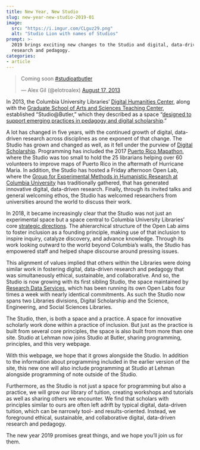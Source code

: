 ```yaml
---
title: New Year, New Studio
slug: new-year-new-studio-2019-01
image:
  src: "https://i.imgur.com/CLguz29.png"
  alt: "Studio Lion with names of Studios"
prompt: >-
  2019 brings exciting new changes to the Studio and digital, data-driven
  research and pedagogy.
categories:
- article
---
```


<blockquote class="twitter-tweet" data-lang="en">
<p lang="en" dir="ltr">Coming soon <a href="https://twitter.com/hashtag/studioatbutler?src=hash&amp;ref_src=twsrc%5Etfw">#studioatbutler</a></p>
&mdash; Alex Gil (@elotroalex) <a href="https://twitter.com/elotroalex/status/368817038828908546?ref_src=twsrc%5Etfw">August 17, 2013</a>
</blockquote>
<script async src="https://platform.twitter.com/widgets.js" charset="utf-8"></script>

In 2013, the Columbia University Libraries’ [Digital Humanities
Center](http://library.columbia.edu/locations/dhc.html), along
with the [Graduate School of Arts and Sciences Teaching
Center](http://teachingcenter.wikischolars.columbia.edu/), established
“Studio@Butler,” which they described as a space “[designed to support emerging
practices in pedagogy and digital
scholarship](https://library.columbia.edu/news/libraries/2013/2013-9-11_Studio_Butler_Opens.html).” 

A lot has changed in five years, with the continued growth of digital,
data-driven research across disciplines as one exponent of that change. The
Studio has grown and changed as well, as it fell under the purview of [Digital
Scholarship](https://library.columbia.edu/services/digital-scholarship/).
Programming has included the 2017 [Puerto Rico
Mapathon](https://www.nytimes.com/2017/10/02/nyregion/maps-puerto-rico-hurricane-maria.html),
where the Studio was too small to hold the 25 librarians helping over 60
volunteers to improve maps of Puerto Rico in the aftermath of Hurricane Maria.
In addition, the Studio has hosted a Friday afternoon Open Lab, where the
[Group for Experimental Methods in Humanistic Research at Columbia
University](http://xpmethod.plaintext.in) has traditionally gathered, that has
generated innovative digital, data-driven research. Finally, through its
invited talks and general welcoming ethos, the Studio has welcomed researchers
from universities around the world to discuss their work. 

In 2018, it became increasingly clear that the Studio was not just an
experimental space but a space central to Columbia University Libraries’ core [strategic
directions](https://strategicdirections.library.columbia.edu/). The
ahierarchical structure of the Open Lab aims to foster inclusion as a founding
principle, making use of that inclusion to inspire inquiry, catalyze
discovery, and advance knowledge. Through its work looking outward to the
world beyond Columbia’s walls, the Studio has empowered staff and helped shape
discourse around pressing issues.

This alignment of values implied that others within the Libraries were doing similar
work in fostering digital, data-driven research and pedagogy that was
simultaneously ethical, sustainable, and collaborative. And so, the Studio is
now growing with its first sibling Studio, the space maintained by [Research
Data
Services](https://library.columbia.edu/services/research-data-services.html),
which has been running its own Open Labs four times a week with nearly
identical commitments. As such the Studio now spans two Libraries divisions, Digital
Scholarship and the Science, Engineering, and Social Sciences Libraries.

The Studio, then, is both a space and a practice. A space for innovative
scholarly work done within a practice of inclusion. But just as the practice
is built from several core principles, the space is also built from more than
one site. Studio at Lehman now joins Studio at Butler, sharing programming,
principles, and this very webpage.

With this webpage, we hope that it grows alongside the Studio. In addition to
the information about programming included in the earlier version of the site,
this new one will also include programming at Studio at Lehman alongside
programming of note outside of the Studio.

Furthermore, as the Studio is not just a space for programming but also a
practice, we will grow our library of tuition, creating workshops and
tutorials as well as sharing others we encounter. We find that scholars with
principles similar to ours are often left adrift by typical digital,
data-driven tuition, which can be narrowly tool- and results-oriented.
Instead, we foreground ethical, sustainable, and collaborative digital,
data-driven research and pedagogy.

The new year 2019 promises great things, and we hope you’ll join us for them.
